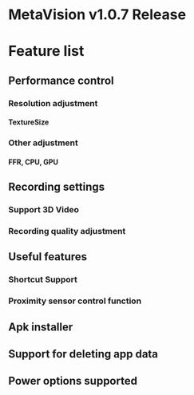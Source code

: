 MetaVision v1.0.7 Release
=============
# Feature list
## Performance control
### Resolution adjustment
#### TextureSize
### Other adjustment
#### FFR, CPU, GPU

## Recording settings
### Support 3D Video
### Recording quality adjustment

## Useful features
### Shortcut Support
### Proximity sensor control function

## Apk installer

## Support for deleting app data

## Power options supported
